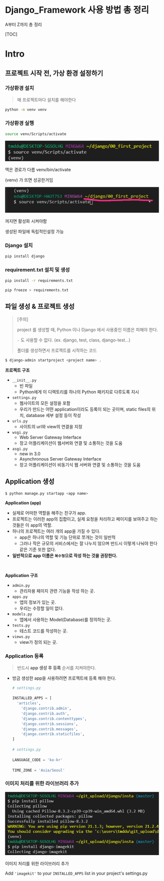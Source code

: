 # Django_Framework 사용 방법 총 정리

A부터 Z까지 총 정리

[TOC]

# Intro

## 프로젝트 시작 전, 가상 환경 설정하기

### 가상환경 설치

> 매 프로젝트마다 설치를 해야한다

```bash
python -m venv venv
```



### 가상환경 실행

```bash
source venv/Scripts/activate
```

![image-20210831094750093](photo/image-20210831094750093.png)

맥은 경로가 다름 venv/bin/activate

(venv) 가 뜨면 성공한거임

![image-20210831102410428](photo/image-20210831102410428.png)

꺼지면 활성화 시켜야함

생성된 파일에 독립적인설정 가능



### Django 설치

```bash
pip install django
```



### requirement.txt 설치 및 생성

```bash
pip install -r requirements.txt
```

```bash
pip freeze > requirements.txt
```



## 파일 생성 & 프로젝트 생성

> [주의]
>
> project 를 생성할 때, Python 이나 Django 에서 사용중인 이름은 피해야 한다. 
>
> `-` 도 사용할 수 없다. (ex. django, test, class, django-test...)
>
> 폴더를 생성하면서 프로젝트를 시작하는 코드

```bash
$ django-admin startproject <project name> .
```

**프로젝트 구조**

- `__init__.py`
  - 빈 파일
  - Python에게 이 디렉토리를 하나의 Python 패키지로 다루도록 지시
- `settings.py`
  - 웹사이트의 모든 설정을 포함
  - 우리가 만드는 어떤 application이라도 등록이 되는 곳이며, static files의 위치, database 세부 설정 등이 작성
- `urls.py`
  - 사이트의 url와 view의 연결을 지정
- `wsgi.py`
  - Web Server Gateway Interface
  - 장고 어플리케이션이 웹서버와 연결 및 소통하는 것을 도움
- `asgi.py`
  - new in 3.0
  - Asynchronous Server Gateway Interface
  - 장고 어플리케이션이 비동기식 웹 서버와 연결 및 소통하는 것을 도움

## **Application 생성**

```bash
$ python manage.py startapp <app name>
```

**Application (app)**

- 실제로 어떠한 역할을 해주는 친구가 app.
- 프로젝트는 이러한 app의 집합이고, 실제 요청을 처리하고 페이지를 보여주고 하는 것들은 이 app의 역할.
- 하나의 프로젝트는 여러 개의 app을 가질 수 있다.
  - app은 하나의 역할 및 기능 단위로 쪼개는 것이 일반적
  - 그러나 작은 규모의 서비스에서는 잘 나누지 않으며 반드시 이렇게 나눠야 한다 같은 기준 또한 없다.
- **일반적으로 app 이름은 `복수형`으로 작성 하는 것을 권장한다.**

<br>

**Application 구조**

- `admin.py`
  - 관리자용 페이지 관련 기능을 작성 하는 곳.
- `apps.py`
  - 앱의 정보가 있는 곳. 
  - 우리는 수정할 일이 없다.
- `models.py`
  - 앱에서 사용하는 Model(Database)를 정의하는 곳.
- `tests.py`
  - 테스트 코드를 작성하는 곳.
- `views.py`
  - view가 정의 되는 곳. 



### Application 등록

> 반드시 **app 생성 후 등록** 순서를 지켜야한다.

- 방금 생성한 app을 사용하려면 프로젝트에 등록 해야 한다.

  ```python
  # settings.py
  
  INSTALLED_APPS = [
  	'articles',
      'django.contrib.admin',
      'django.contrib.auth',
      'django.contrib.contenttypes',
      'django.contrib.sessions',
      'django.contrib.messages',
      'django.contrib.staticfiles',
  ]
  
  # settings.py
  
  LANGUAGE_CODE = 'ko-kr'
  
  TIME_ZONE = 'Asia/Seoul'
  ```
  









### 이미지 처리를 위한 라이브러리 추가

![image-20210909093523123](photo/image-20210909093523123.png)

이미지 처리를 위한 라이브러리 추가

Add `'imagekit'` to your `INSTALLED_APPS` list in your project's settings.py

